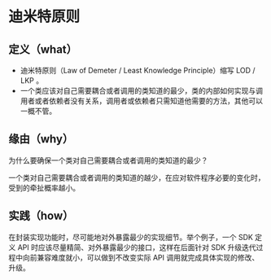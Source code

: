 # 迪米特原则

## 定义（what）

- 迪米特原则（Law of Demeter / Least Knowledge Principle）缩写 LOD / LKP 。
- 一个类应该对自己需要耦合或者调用的类知道的最少，类的内部如何实现与调用者或者依赖者没有关系，调用者或依赖者只需知道他需要的方法，其他可以一概不管。

## 缘由（why）

为什么要确保一个类对自己需要耦合或者调用的类知道的最少？

一个类对自己需要耦合或者调用的类知道的越少，在应对软件程序必要的变化时，受到的牵扯概率越小。

## 实践（how）

在封装实现功能时，尽可能地对外暴露最少的实现细节。举个例子，一个 SDK 定义 API 时应该尽量精简、对外暴露最少的接口，这样在后面针对 SDK 升级迭代过程中向前兼容难度就小，可以做到不改变实际 API 调用就完成具体实现的修改、升级。

